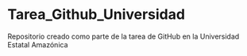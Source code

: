 # Tarea_Github_Universidad
Repositorio creado como parte de la tarea de GitHub en la Universidad Estatal Amazónica
